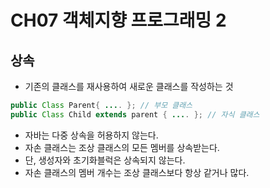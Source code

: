 # CH07 객체지향 프로그래밍 2

## 상속

-   기존의 클래스를 재사용하여 새로운 클래스를 작성하는 것

```java
public Class Parent{ .... }; // 부모 클래스
public Class Child extends parent { .... }; // 자식 클래스
```

-   자바는 다중 상속을 허용하지 않는다.
-   자손 클래스는 조상 클래스의 모든 멤버를 상속받는다.
-   단, 생성자와 초기화블럭은 상속되지 않는다.
-   자손 클래스의 멤버 개수는 조상 클래스보다 항상 같거나 많다.
